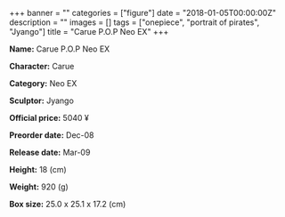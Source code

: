 +++
banner = ""
categories = ["figure"]
date = "2018-01-05T00:00:00Z"
description = ""
images = []
tags = ["onepiece", "portrait of pirates", "Jyango"]
title = "Carue P.O.P Neo EX"
+++

**Name:** Carue P.O.P Neo EX

**Character:** Carue

**Category:** Neo EX 

**Sculptor:** Jyango

**Official price:** 5040 ¥

**Preorder date:** Dec-08

**Release date:** Mar-09

**Height:** 18 (cm)

**Weight:** 920 (g)

**Box size:** 25.0 x 25.1 x 17.2 (cm)


